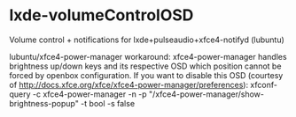 lxde-volumeControlOSD
=====================

Volume control + notifications for lxde+pulseaudio+xfce4-notifyd (lubuntu)


lubuntu/xfce4-power-manager workaround:
xfce4-power-manager handles brightness up/down keys and its respective OSD which position cannot be forced by openbox configuration. If you want to disable this OSD (courtesy of http://docs.xfce.org/xfce/xfce4-power-manager/preferences):
xfconf-query -c xfce4-power-manager -n -p "/xfce4-power-manager/show-brightness-popup" -t bool -s false